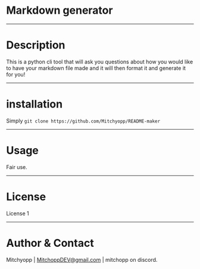
# Markdown generator

---

# Description
This is a python cli tool that will ask you questions about how you would like to have your markdown file made and it will then format it and generate it for you!

---

# installation
Simply `git clone https://github.com/Mitchyopp/README-maker`

---

# Usage
Fair use.

---

# License
License 1

---

# Author & Contact
Mitchyopp | MitchoppDEV@gmail.com | mitchopp on discord.